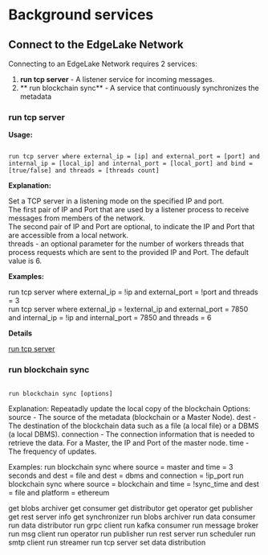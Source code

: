 # Background services

## Connect to the EdgeLake Network

Connecting to an EdgeLake Network requires 2 services:
1. **run tcp server** - A listener service for incoming messages.
2. ** run blockchain sync** - A service that continuously synchronizes the metadata 

### run tcp server

**Usage:**
<pre><code>
run tcp server where external_ip = [ip] and external_port = [port] and internal_ip = [local_ip] and internal_port = [local_port] and bind = [true/false] and threads = [threads count]
</code></pre>

**Explanation:**

Set a TCP server in a listening mode on the specified IP and port.  
The first pair of IP and Port that are used by a listener process to receive messages from members of the network.  
The second pair of IP and Port are optional, to indicate the IP and Port that are accessible from a local network.  
threads - an optional parameter for the number of workers threads that process requests which are sent to the provided IP and Port. The default value is 6.  

**Examples:**

run tcp server where external_ip = !ip and external_port = !port  and threads = 3  
run tcp server where external_ip = !external_ip and external_port = 7850 and internal_ip = !ip and internal_port = 7850 and threads = 6  

**Details**

[run tcp server](https://github.com/AnyLog-co/documentation/blob/master/background%20processes.md#blockchain-synchronizer)


### run blockchain sync

<pre><code>
run blockchain sync [options]
</code></pre>
        

Explanation:
        Repeatadly update the local copy of the blockchain
        Options:
        source - The source of the metadata (blockchain or a Master Node).
        dest - The destination of the blockchain data such as a file (a local file) or a DBMS (a local DBMS).
        connection - The connection information that is needed to retrieve the data. For a Master, the IP and Port of the master node.
        time - The frequency of updates.

Examples:
        run blockchain sync where source = master and time = 3 seconds and dest = file and dest = dbms and connection = !ip_port
        run blockchain sync where source = blockchain and time = !sync_time and dest = file and platform = ethereum





 get blobs archiver
 get consumer
 get distributor
 get operator
 get publisher
 get rest server info
 get synchronizer
 run blobs archiver
 run data consumer
 run data distributor
 run grpc client
 run kafka consumer
 run message broker
 run msg client
 run operator
 run publisher
 run rest server
 run scheduler
 run smtp client
 run streamer
 run tcp server
 set data distribution
